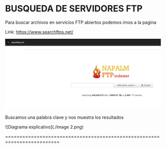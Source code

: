 BUSQUEDA DE SERVIDORES FTP
===========================

Para buscar archivos en servicios FTP abiertos podemos irnos a la pagina

Link: https://www.searchftps.net/

![Diagrama explicativo](./image.png)

Buscamos una palabra clave y nos muestra los resultados

![Diagrama explicativo](./image 2.png)

=========================================================================